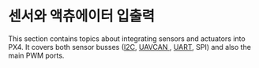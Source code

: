 # 센서와 액츄에이터 입출력

This section contains topics about integrating sensors and actuators into PX4. It covers both sensor busses ([I2C](../sensor_bus/i2c.md), [UAVCAN ](../uavcan/README.md), [UART](../uart/README.md), SPI) and also the main PWM ports.